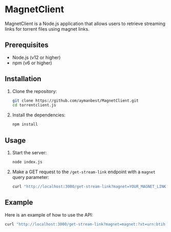# MagnetClient

MagnetClient is a Node.js application that allows users to retrieve streaming links for torrent files using magnet links.

## Prerequisites

- Node.js (v12 or higher)
- npm (v6 or higher)

## Installation

1. Clone the repository:
    ```sh
    git clone https://github.com/aymanbest/MagnetClient.git
    cd torrentclient.js
    ```

2. Install the dependencies:
    ```sh
    npm install
    ```

## Usage

1. Start the server:
    ```sh
    node index.js
    ```

2. Make a GET request to the `/get-stream-link` endpoint with a `magnet` query parameter:
    ```sh
    curl "http://localhost:3000/get-stream-link?magnet=YOUR_MAGNET_LINK"
    ```

## Example

Here is an example of how to use the API:

```sh
curl "http://localhost:3000/get-stream-link?magnet=magnet:?xt=urn:btih:EXAMPLE_HASH&dn=example"
